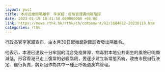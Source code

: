 ```yaml
---
layout: post
title: 本月底撤銷隔離令　李家超：疫情管理邁向新階段
date: 2023-01-19 18:41:58.000000000 +08:00
link: https://news.rthk.hk/rthk/ch/component/k2/1684612-20230119.htm
categories: rthk
---
```


行政長官李家超宣布，由本月30日起撤銷對確診者發出隔離令。

他表示，本港已達致十分牢固的混合免疫屏障，病毒對本地公共衛生的風險已明顯減低，形容香港已走上復常的必經階段，要逐步建立新常態系統，改由市民自行決定、自行負責，將新冠作為其中一種上呼吸道疾病管理。
